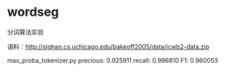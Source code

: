 # wordseg
分词算法实验

语料：http://sighan.cs.uchicago.edu/bakeoff2005/data/icwb2-data.zip

max_proba_tokenizer.py
precious: 0.925911
recall: 0.996810
F1: 0.960053


